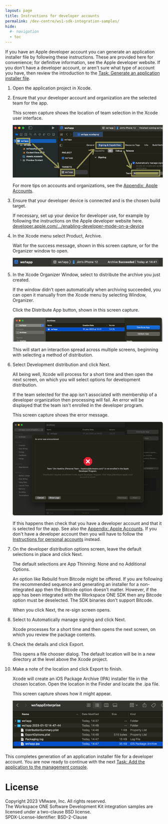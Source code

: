 ```yaml
---
layout: page
title: Instructions for developer accounts
permalink: /dev-centre/ws1-sdk-integration-samples/
hide:
  #- navigation
  - toc
---
```


If you have an Apple developer account you can generate an application installer
file by following these instructions. These are provided here for convenience;
for definitive information, see the Apple developer website. If you don't have a
developer account, or aren't sure what type of account you have, then review the
introduction to the
[Task: Generate an application installer file](../readme.md).

1.  Open the application project in Xcode.

2.  Ensure that your developer account and organization are the selected team
    for the app.

    This screen capture shows the location of team selection in the Xcode user
    interface.

    ![**Screen Capture:** Xcode select team](Screen_XcodeTeam_Enterprise.png)

    For more tips on accounts and organizations, see the
    [Appendix: Apple Accounts](../../21Appendix_Apple-Accounts/readme.md).

3.  Ensure that your developer device is connected and is the chosen build
    target.

    If necessary, set up your device for developer use, for example by following
    the instructions on the Apple developer website here.  
    [developer.apple.com/…/enabling-developer-mode-on-a-device](https://developer.apple.com/documentation/xcode/enabling-developer-mode-on-a-device)

4.  In the Xcode menu select Product, Archive.

    Wait for the success message, shown in this screen capture, or for the
    Organizer window to open.

    ![**Screen Capture:** Xcode archive succeeded](Screen_XcodeArchiveSucceeded.png)

5.  In the Xcode Organizer Window, select to distribute the archive you just
    created.

    If the window didn't open automatically when archiving succeeded, you can
    open it manually from the Xcode menu by selecting Window, Organizer.

    Click the Distribute App button, shown in this screen capture.

    ![**Screen Capture:** Xcode distribute app](Screen_XcodeDistributeApp.png)

    This will start an interaction spread across multiple screens, beginning
    with selecting a method of distribution.

6.  Select Development distribution and click Next.

    All being well, Xcode will process for a short time and then open the next
    screen, on which you will select options for development distribution.

    If the team selected for the app isn't associated with membership of a
    developer organization then processing will fail. An error will be displayed
    that the team isn't enrolled in the developer program.

    This screen capture shows the error message.

    ![**Screen Capture:** Xcode distribution error](Screen_XcodeDistributionError.png)

    If this happens then check that you have a developer account and that it is
    selected for the app. See also the
    [Appendix: Apple Accounts](../../21Appendix_Apple-Accounts/readme.md). If
    you don't have a developer account then you will have to follow
    the [Instructions for personal accounts](../02Instructions-for-personal-accounts/readme.md)
    instead.

7.  On the developer distribution options screen, leave the default selections
    in place and click Next.

    The default selections are App Thinning: None and no Additional Options.

    An option like Rebuild from Bitcode might be offered. If you are following
    the recommended sequence and generating an installer for a non-integrated
    app then the Bitcode option doesn't matter. However, if the app has been
    integrated with the Workspace ONE SDK then any Bitcode option must be
    deselected. The SDK binaries don't support Bitcode.

    When you click Next, the re-sign screen opens.

8.  Select to Automatically manage signing and click Next.

    Xcode processes for a short time and then opens the next screen, on which
    you review the package contents.

9.  Check the details and click Export.

    This opens a file chooser dialog. The default location will be in a new
    directory at the level above the Xcode project.

10. Make a note of the location and click Export to finish.

    Xcode will create an iOS Package Archive (IPA) installer file in the chosen
    location. Open the location in the Finder and locate the .ipa file.

    This screen capture shows how it might appear.

    ![**Screen Capture:** Distribution folder with application installer in Finder](Screen_FinderDistributionFolder.png)

This completes generation of an application installer file for a developer
account. You are now ready to continue with the next
[Task: Add the application to the management console](../../05Task_Add-the-application-to-the-management-console/readme.md).

# License
Copyright 2023 VMware, Inc. All rights reserved.  
The Workspace ONE Software Development Kit integration samples are licensed
under a two-clause BSD license.  
SPDX-License-Identifier: BSD-2-Clause